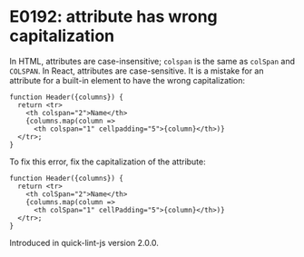 # E0192: attribute has wrong capitalization

In HTML, attributes are case-insensitive; `colspan` is the same as `colSpan` and
`COLSPAN`. In React, attributes are case-sensitive. It is a mistake for an
attribute for a built-in element to have the wrong capitalization:

    function Header({columns}) {
      return <tr>
        <th colspan="2">Name</th>
        {columns.map(column =>
          <th colspan="1" cellpadding="5">{column}</th>)}
      </tr>;
    }

To fix this error, fix the capitalization of the attribute:

    function Header({columns}) {
      return <tr>
        <th colSpan="2">Name</th>
        {columns.map(column =>
          <th colSpan="1" cellPadding="5">{column}</th>)}
      </tr>;
    }

Introduced in quick-lint-js version 2.0.0.
